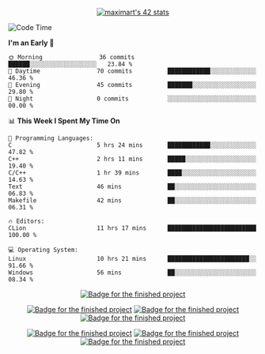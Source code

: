 <p align="center">
<a href="https://github.com/oakoudad/badge42"><img src="https://badge.mediaplus.ma/greenbinary/maximart?1337Badge=off&UM6P=off&42Network=off" alt="maximart's 42 stats" /></a>
</p>

<!--START_SECTION:waka-->
![Code Time](http://img.shields.io/badge/Code%20Time-127%20hrs%202%20mins-blue)

**I'm an Early 🐤** 

```text
🌞 Morning                36 commits          ██████░░░░░░░░░░░░░░░░░░░   23.84 % 
🌆 Daytime                70 commits          ████████████░░░░░░░░░░░░░   46.36 % 
🌃 Evening                45 commits          ███████░░░░░░░░░░░░░░░░░░   29.80 % 
🌙 Night                  0 commits           ░░░░░░░░░░░░░░░░░░░░░░░░░   00.00 % 
```


📊 **This Week I Spent My Time On** 

```text
💬 Programming Languages: 
C                        5 hrs 24 mins       ████████████░░░░░░░░░░░░░   47.82 % 
C++                      2 hrs 11 mins       █████░░░░░░░░░░░░░░░░░░░░   19.40 % 
C/C++                    1 hr 39 mins        ████░░░░░░░░░░░░░░░░░░░░░   14.63 % 
Text                     46 mins             ██░░░░░░░░░░░░░░░░░░░░░░░   06.83 % 
Makefile                 42 mins             ██░░░░░░░░░░░░░░░░░░░░░░░   06.31 % 

🔥 Editors: 
CLion                    11 hrs 17 mins      █████████████████████████   100.00 % 

💻 Operating System: 
Linux                    10 hrs 21 mins      ███████████████████████░░   91.66 % 
Windows                  56 mins             ██░░░░░░░░░░░░░░░░░░░░░░░   08.34 % 
```


<!--END_SECTION:waka-->
<p align="center">
<a href="https://github.com/Manomania/libft"><img src="https://raw.githubusercontent.com/ayogun/42-project-badges/refs/heads/main/badges/libftm.png" alt="Badge for the finished project" /></a>
</p>
<p align="center">
<a href="https://github.com/Manomania/ft_printf"><img src="https://raw.githubusercontent.com/ayogun/42-project-badges/refs/heads/main/badges/ft_printfm.png" alt="Badge for the finished project" /></a>
<a href="https://github.com/Manomania/Get_next_line"><img src="https://raw.githubusercontent.com/ayogun/42-project-badges/refs/heads/main/badges/get_next_linem.png" alt="Badge for the finished project" /></a>
<a href="https://github.com/Manomania/Born2beroot"><img src="https://raw.githubusercontent.com/ayogun/42-project-badges/refs/heads/main/badges/born2beroote.png" alt="Badge for the finished project" /></a>
</p>
<p align="center">
<a href="https://github.com/Manomania/minitalk"><img src="https://raw.githubusercontent.com/ayogun/42-project-badges/refs/heads/main/badges/minitalkm.png" alt="Badge for the finished project" /></a>
<a href="https://github.com/Manomania/push_swap"><img src="https://raw.githubusercontent.com/ayogun/42-project-badges/refs/heads/main/badges/push_swapm.png" alt="Badge for the finished project" /></a>
<a href="https://github.com/Manomania/so_long"><img src="https://raw.githubusercontent.com/ayogun/42-project-badges/refs/heads/main/badges/so_longm.png" alt="Badge for the finished project" /></a>
</p>
